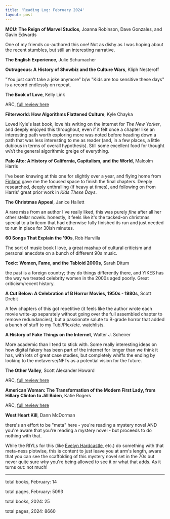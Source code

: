 ```yaml
---
title: 'Reading Log: February 2024'
layout: post
---
```


**MCU: The Reign of Marvel Studios**, Joanna Robinson, Dave Gonzales, and Gavin Edwards

One of my friends co-authored this one! Not as dishy as I was hoping about the recent stumbles, but still an interesting narrative.

**The English Experience**, Julie Schumacher

**Outrageous: A History of Showbiz and the Culture Wars**, Kliph Nesteroff

"You just can't take a joke anymore" b/w "Kids are too sensitive these days" is a record endlessly on repeat. 

**The Book of Love**, Kelly Link

ARC, [full review here](https://www.goodreads.com/review/show/5869046752)

**Filterworld: How Algorithms Flattened Culture**, Kyle Chayka

Loved Kyle's last book, love his writing on the internet for _The New Yorker_, and deeply enjoyed this throughout, even if it felt once a chapter like an interesting path worth exploring more was noted before heading down a path that was less interesting to me as reader (and, in a few places, a little dubious in terms of overall hypothesis). Still some excellent food for thought w/r/t the general algorithmic greige of everything.

**Palo Alto: A History of California, Capitalism, and the World**, Malcolm Harris

I've been knawing at this one for slightly over a year, and flying home from [Finland]() gave me the focused space to finish the final chapters. Deeply researched, deeply enthralling (if heavy at times), and following on from Harris' great prior work in _Kids These Days_.

**The Christmas Appeal**, Janice Hallett

A rare miss from an author I've really liked, this was purely _fine_ after all her other stellar novels. honestly, it feels like it's the tacked-on christmas special to a britcom that had otherwise fully finished its run and just needed to run in place for 30ish minutes.

**60 Songs That Explain the '90s**, Rob Harvilla

The sort of music book I love, a great mashup of cultural criticism and personal anecdote on a bunch of different 90s music.

**Toxic: Women, Fame, and the Tabloid 2000s**, Sarah Ditum

the past is a foreign country; they do things differently there, and YIKES has the way we treated celebrity women in the 2000s aged poorly. Great criticism/recent history.

**A Cut Below: A Celebration of B Horror Movies, 1950s - 1980s**, Scott Drebit

A few chapters of this got repetitive (it feels like the author wrote each movie write-up separately without going over the full assembled chapter to remove redundancies), but a passionate salute to B-grade horror that added a bunch of stuff to my Tubi/Plex/etc. watchlists.

**A History of Fake Things on the Internet**, Walter J. Scheirer

More academic than I tend to stick with. Some really interesting ideas on how digital fakery has been part of the internet for longer than we think it has, with lots of great case studies, but completely whiffs the ending by looking to the metaverse/NFTs as a potential vision for the future.

**The Other Valley**, Scott Alexander Howard

ARC, [full review here](https://www.goodreads.com/review/show/6222032482)


**American Woman: The Transformation of the Modern First Lady, from Hillary Clinton to Jill Biden**, Katie Rogers

ARC, [full review here](https://www.goodreads.com/review/show/5783024514)

**West Heart Kill**, Dann McDorman

there's an effort to be "meta" here - you're reading a mystery novel AND you're aware that you're reading a mystery novel - but proceeds to do nothing with that. 

While the RIYLs for this (like [Evelyn Hardcastle](https://www.goodreads.com/book/show/36337550-the-7-1-2-deaths-of-evelyn-hardcastle), etc.) do something with that meta-ness plotwise, this is content to just leave you at arm's length, aware that you can see the scaffolding of this mystery novel set in the 70s but never quite sure _why_ you're being allowed to see it or what that adds. As it turns out: not much!

-----

total books, February: 14

total pages, February: 5093

total books, 2024: 25

total pages, 2024: 8660